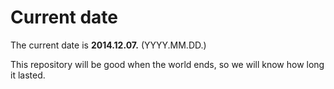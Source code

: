 # Current date

The current date is **2014.12.07.** (YYYY.MM.DD.)

This repository will be good when the world ends, so we will know how long it lasted.